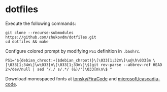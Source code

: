 # dotfiles

Execute the following commands:

```shell
git clone --recurse-submodules https://github.com/zhukovdm/dotfiles.git
cd dotfiles && make
```

Configure colored prompt by modifying `PS1` definition in `.bashrc`.

```shell
PS1="${debian_chroot:+($debian_chroot)}\[\033[1;32m\]\u@\h\033[m \[\033[1;34m\]\w\033[m\[\033[1;33m\]\$(git rev-parse --abbrev-ref HEAD 2>/dev/null | sed '/./ s/.*/ (&)/')\033[m\n\$ "
```

Download monospaced fonts at
[tonsky/FiraCode](https://github.com/tonsky/FiraCode) and
[microsoft/cascadia-code](https://github.com/microsoft/cascadia-code).
